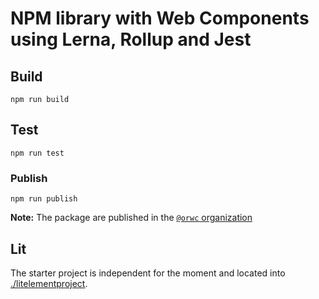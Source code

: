 # NPM library with Web Components using Lerna, Rollup and Jest

## Build

`npm run build`

## Test

`npm run test`

### Publish

`npm run publish`

**Note:** The package are published in the [`@orwc` organization](https://www.npmjs.com/settings/orwc/packages)

## Lit

The starter project is independent for the moment and located into [./litelementproject](https://github.com/julien-deramond/o-web-components/tree/main/litelementproject).
